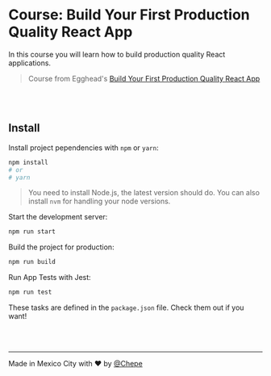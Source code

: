 # Course: Build Your First Production Quality React App

In this course you will learn how to build production quality React applications.

> Course from Egghead's [Build Your First Production Quality React App](https://egghead.io/courses/build-your-first-production-quality-react-app)

<br><br>

## Install

Install project pependencies with `npm` or `yarn`:

```sh
npm install
# or
# yarn
```

> You need to install Node.js, the latest version should do. You can also install `nvm` for handling your node versions.

Start the development server:

```sh
npm run start
```

Build the project for production:

```sh
npm run build
```

Run App Tests with Jest:

```sh
npm run test
```



These tasks are defined in the `package.json` file. Check them out if you want!

<br><br>

---

Made in Mexico City with ❤️ by [@Chepe](https://twitter.com/Chepe)
